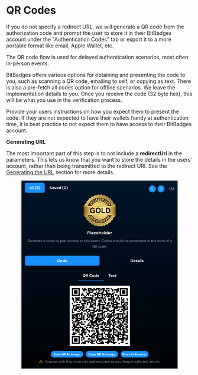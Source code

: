 # QR Codes

If you do not specify a redirect URL, we will generate a QR code from the authorization code and prompt the user to store it in their BitBadges account under the "Authentication Codes" tab or export it to a more portable format like email, Apple Wallet, etc.

The QR code flow is used for delayed authentication scenarios, most often in-person events.

BitBadges offers various options for obtaining and presenting the code to you, such as scanning a QR code, emailing to self, or copying as text. There is also a pre-fetch all codes option for offline scenarios. We leave the implementation details to you. Once you receive the code (32 byte hex), this will be what you use in the verification process.

Provide your users instructions on how you expect them to present the code. If they are not expected to have their wallets handy at authentication time, it is best practice to not expect them to have access to their BitBadges account.

**Generating URL**

The most important part of this step is to not include a **redirectUri** in the parameters. This lets us know that you want to store the details in the users' account, rather than being transmitted to the redirect URI. See the [Generating the URL](../authentication-url-+-parameters/generating-the-url.md) section for more details.

<figure><img src="../../../.gitbook/assets/image (1) (1) (1) (1) (1) (1) (1) (1) (1) (1) (1) (1) (1) (1) (1) (1) (1) (1) (1) (1) (1) (1) (1) (1) (1) (1) (1) (1) (1) (1) (1) (1) (1) (1) (1) (1) (1) (1) (1) (1) (1) (1) (1) (1) (1) (1) (1) (1) (1) (1) (1) (1) (1) (1) (1) (1) (1) (1) (1) (1).png" alt="" width="539"><figcaption></figcaption></figure>
